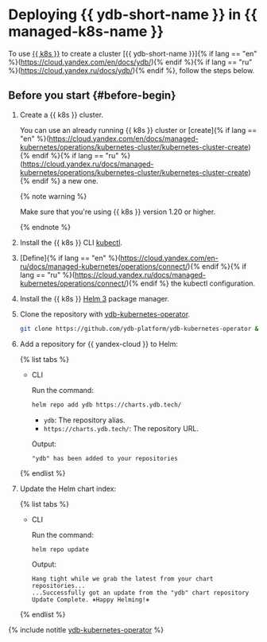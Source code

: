 # Deploying {{ ydb-short-name }} in {{ managed-k8s-name }}

To use [{{ k8s }}](https://kubernetes.io/) to create a cluster [{{ ydb-short-name }}]{% if lang == "en" %}(https://cloud.yandex.com/en/docs/ydb/){% endif %}{% if lang == "ru" %}(https://cloud.yandex.ru/docs/ydb/){% endif %}, follow the steps below.

## Before you start {#before-begin}

1. Create a {{ k8s }} cluster.

    You can use an already running {{ k8s }} cluster or [create]{% if lang == "en" %}(https://cloud.yandex.com/en/docs/managed-kubernetes/operations/kubernetes-cluster/kubernetes-cluster-create){% endif %}{% if lang == "ru" %}(https://cloud.yandex.ru/docs/managed-kubernetes/operations/kubernetes-cluster/kubernetes-cluster-create){% endif %} a new one.

    {% note warning %}

    Make sure that you're using {{ k8s }} version 1.20 or higher.

    {% endnote %}

1. Install the {{ k8s }} CLI [kubectl](https://kubernetes.io/docs/tasks/tools/install-kubectl).

1. [Define]{% if lang == "en" %}(https://cloud.yandex.com/en-ru/docs/managed-kubernetes/operations/connect/){% endif %}{% if lang == "ru" %}(https://cloud.yandex.ru/docs/managed-kubernetes/operations/connect/){% endif %} the kubectl configuration.

1. Install the {{ k8s }} [Helm 3](https://helm.sh/docs/intro/install/) package manager.

1. Clone the repository with [ydb-kubernetes-operator](https://github.com/ydb-platform/ydb-kubernetes-operator).

      ```bash
      git clone https://github.com/ydb-platform/ydb-kubernetes-operator && cd ydb-kubernetes-operator
      ```

1. Add a repository for {{ yandex-cloud }} to Helm:

    {% list tabs %}

    - CLI

      Run the command:

      ```bash
      helm repo add ydb https://charts.ydb.tech/
      ```
      * `ydb`: The repository alias.
      * `https://charts.ydb.tech/`: The repository URL.

      Output:

      ```text
      "ydb" has been added to your repositories
      ```

    {% endlist %}

1. Update the Helm chart index:

    {% list tabs %}

    - CLI

      Run the command:

      ```bash
      helm repo update
      ```

      Output:

      ```text
      Hang tight while we grab the latest from your chart repositories...
      ...Successfully got an update from the "ydb" chart repository
      Update Complete. ⎈Happy Helming!⎈
      ```

    {% endlist %}

{% include notitle [ydb-kubernetes-operator](_includes/ydb-kubernetes-operator.md) %}

